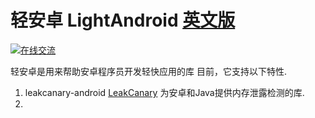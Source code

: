 # 轻安卓 LightAndroid [英文版](README.md)
[![在线交流](http://img.shields.io/badge/chat-online-brightgreen.svg)](https://gitter.im/LightAndroid/Lobby)

轻安卓是用来帮助安卓程序员开发轻快应用的库
目前，它支持以下特性.
1. leakcanary-android [LeakCanary](https://github.com/square/leakcanary) 为安卓和Java提供内存泄露检测的库.
2.